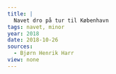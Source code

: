 ```yaml
---
title: |
  Navet dro på tur til København
tags: navet, minor
year: 2018
date: 2018-10-26
sources:
  - Bjørn Henrik Harr
view: none
---
```

